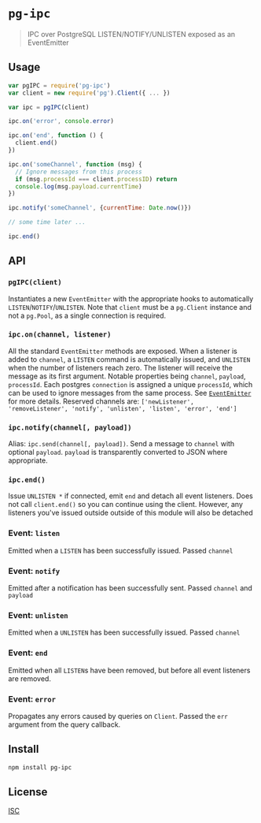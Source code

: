 # `pg-ipc`

> IPC over PostgreSQL LISTEN/NOTIFY/UNLISTEN exposed as an EventEmitter

## Usage

```js
var pgIPC = require('pg-ipc')
var client = new require('pg').Client({ ... })

var ipc = pgIPC(client)

ipc.on('error', console.error)

ipc.on('end', function () {
  client.end()
})

ipc.on('someChannel', function (msg) {
  // Ignore messages from this process
  if (msg.processId === client.processID) return
  console.log(msg.payload.currentTime)
})

ipc.notify('someChannel', {currentTime: Date.now()})

// some time later ...

ipc.end()

```

## API

### `pgIPC(client)`

Instantiates a new `EventEmitter` with the appropriate hooks to automatically
`LISTEN`/`NOTIFY`/`UNLISTEN`. Note that `client` must be a `pg.Client` instance
and not a `pg.Pool`, as a single connection is required.

### `ipc.on(channel, listener)`
All the standard `EventEmitter` methods are exposed. When a listener is added to
`channel`, a `LISTEN` command is automatically issued, and `UNLISTEN` when the
number of listeners reach zero. The listener will receive the message as its
first argument. Notable properties being `channel`, `payload`, `processId`. Each
postgres `connection` is assigned a unique `processId`, which can be used to
ignore messages from the same process.
See [`EventEmitter`](https://nodejs.org/api/events.html) for more details.
Reserved channels are:
`['newListener', 'removeListener', 'notify', 'unlisten', 'listen', 'error', 'end']`

### `ipc.notify(channel[, payload])`
Alias: `ipc.send(channel[, payload])`. Send a message to `channel` with optional
`payload`. `payload` is transparently converted to JSON where appropriate.

### `ipc.end()`
Issue `UNLISTEN *` if connected, emit `end` and detach all event listeners.
Does not call `client.end()` so you can continue using the client. However,
any listeners you've issued outside outside of this module will also be detached

### Event: `listen`

Emitted when a `LISTEN` has been successfully issued. Passed `channel`

### Event: `notify`

Emitted after a notification has been successfully sent. Passed `channel` and `payload`

### Event: `unlisten`

Emitted when a `UNLISTEN` has been successfully issued. Passed `channel`

### Event: `end`

Emitted when all `LISTEN`s have been removed, but before all event listeners are removed.

### Event: `error`

Propagates any errors caused by queries on `Client`. Passed the `err` argument from
the query callback.

## Install

```sh
npm install pg-ipc
```

## License

[ISC](LICENSE.md)
